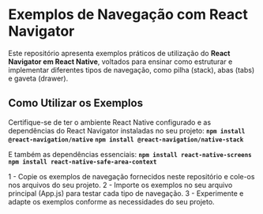 # Exemplos de Navegação com React Navigator

Este repositório apresenta exemplos práticos de utilização do **React Navigator em React Native**, voltados para ensinar como estruturar e implementar diferentes tipos de navegação, como pilha (stack), abas (tabs) e gaveta (drawer).

## Como Utilizar os Exemplos

Certifique-se de ter o ambiente React Native configurado e as dependências do React Navigator instaladas no seu projeto:
**`npm install @react-navigation/native`**
**`npm install @react-navigation/native-stack`**

E também as dependências essenciais:
**`npm install react-native-screens`**
**`npm install react-native-safe-area-context`**

1 - Copie os exemplos de navegação fornecidos neste repositório e cole-os nos arquivos do seu projeto.
2 - Importe os exemplos no seu arquivo principal (App.js) para testar cada tipo de navegação.
3 - Experimente e adapte os exemplos conforme as necessidades do seu projeto.



